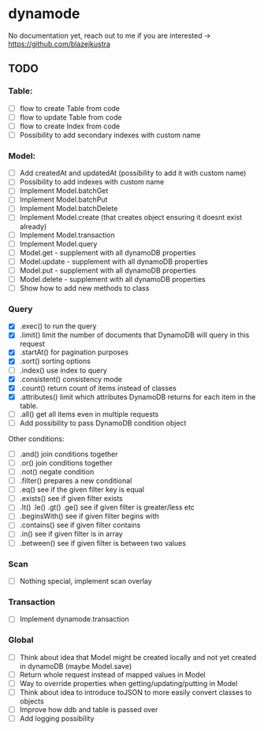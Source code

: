 # dynamode

No documentation yet, reach out to me if you are interested -> https://github.com/blazejkustra

## TODO

### Table:

* [ ] flow to create Table from code
* [ ] flow to update Table from code
* [ ] flow to create Index from code
* [ ] Possibility to add secondary indexes with custom name

### Model:

* [ ] Add createdAt and updatedAt (possibility to add it with custom name)
* [ ] Possibility to add indexes with custom name
* [ ] Implement Model.batchGet
* [ ] Implement Model.batchPut
* [ ] Implement Model.batchDelete
* [ ] Implement Model.create (that creates object ensuring it doesnt exist already)
* [ ] Implement Model.transaction
* [ ] Implement Model.query
* [ ] Model.get - supplement with all dynamoDB properties
* [ ] Model.update - supplement with all dynamoDB properties
* [ ] Model.put - supplement with all dynamoDB properties
* [ ] Model.delete - supplement with all dynamoDB properties
* [ ] Show how to add new methods to class

### Query

* [X] .exec() to run the query
* [X] .limit() limit the number of documents that DynamoDB will query in this request
* [X] .startAt() for pagination purposes
* [X] .sort() sorting options
* [ ] .index() use index to query
* [X] .consistent() consistency mode
* [X] .count() return count of items instead of classes
* [X] .attributes() limit which attributes DynamoDB returns for each item in the table.
* [ ] .all() get all items even in multiple requests
* [ ] Add possibility to pass DynamoDB condition object

Other conditions:

* [ ] .and() join conditions together
* [ ] .or() join conditions together
* [ ] .not() negate condition
* [ ] .filter() prepares a new conditional
* [ ] .eq() see if the given filter key is equal
* [ ] .exists() see if given filter exists
* [ ] .lt() .le() .gt() .ge() see if given filter is greater/less etc
* [ ] .beginsWith() see if given filter begins with
* [ ] .contains() see if given filter contains
* [ ] .in() see if given filter is in array
* [ ] .between() see if given filter is between two values

### Scan

* [ ] Nothing special, implement scan overlay

### Transaction

* [ ] Implement dynamode.transaction

### Global

* [ ] Think about idea that Model might be created locally and not yet created in dynamoDB (maybe Model.save)
* [ ] Return whole request instead of mapped values in Model
* [ ] Way to override properties when getting/updating/putting in Model
* [ ] Think about idea to introduce toJSON to more easily convert classes to objects
* [ ] Improve how ddb and table is passed over
* [ ] Add logging possibility
